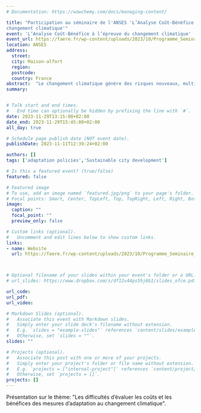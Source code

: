 ```yaml
---
# Documentation: https://wowchemy.com/docs/managing-content/

title: "Participation au séminaire de l'ANSES 'L’Analyse Coût-Bénéfice à l’épreuve du
changement climatique'"
event: 'L’Analyse Coût-Bénéfice à l’épreuve du changement climatique'
event_url: https://faere.fr/wp-content/uploads/2023/10/Programme_Seminaire_ACB_changement_climatique_ANSES291123.pdf
location: ANSES
address: 
  street: 
  city: Maison-alfort
  region:
  postcode: 
  country: France
abstract:  "Le changement climatique génère des risques nouveaux, multidimensionnels (sanitaires, environnementaux, politiques, économiques, sociaux, éthiques), multiscalaires et multi- acteurs (opérant inégalement selon les territoires et les populations) et à différentes échelles de temps (court, moyen et long terme). Ces risques sont empreints d’incertitudes concernant leur ampleur (conséquences potentiellement catastrophiques à l’échelle individuelle mais aussi collective et planétaire), leurs effets (effets multifactoriels et cumulatifs) et enfin dans une moindre mesure, leur probabilité d’occurrence. Dans un tel contexte et au-delà des débats sur le changement climatique lui-même, le séminaire a pour objectif d’échanger sur les questions suivantes : Quels regards l’analyse socio-économique peut-elle porter sur les risques associés au changement climatique, en particulier sous l’angle de leurs inégalités et vulnérabilités ? Parmi les méthodes d’aide à la décision mobilisées par l’analyse socio-économique, l’analyse coût-bénéfice peut-elle répondre aux défis soulevés par l’évaluation des enjeux associés à ces risques? En quoi le changement climatique met-il à l’épreuve l’analyse coût-bénéfice ?"
summary: 


# Talk start and end times.
#   End time can optionally be hidden by prefixing the line with `#`.
date: 2023-11-29T13:15:00+02:00
date_end: 2023-11-29T15:45:00+02:00
all_day: true

# Schedule page publish date (NOT event date).
publishDate: 2023-11-11T12:39:24+02:00

authors: []
tags: ['adaptation policies','Sustainable city development']

# Is this a featured event? (true/false)
featured: false

# Featured image
# To use, add an image named `featured.jpg/png` to your page's folder. 
# Focal points: Smart, Center, TopLeft, Top, TopRight, Left, Right, BottomLeft, Bottom, BottomRight.
image:
  caption: ""
  focal_point: ""
  preview_only: false

# Custom links (optional).
#   Uncomment and edit lines below to show custom links.
links:
- name: Website
  url: https://faere.fr/wp-content/uploads/2023/10/Programme_Seminaire_ACB_changement_climatique_ANSES291123.pdf



# Optional filename of your slides within your event's folder or a URL.
# url_slides: https://www.dropbox.com/s/df12v44ps5hj6b1/slides_ofce.pdf?dl=0

url_code:
url_pdf:
url_video: 

# Markdown Slides (optional).
#   Associate this event with Markdown slides.
#   Simply enter your slide deck's filename without extension.
#   E.g. `slides = "example-slides"` references `content/slides/example-slides.md`.
#   Otherwise, set `slides = ""`.
slides: ""

# Projects (optional).
#   Associate this post with one or more of your projects.
#   Simply enter your project's folder or file name without extension.
#   E.g. `projects = ["internal-project"]` references `content/project/deep-learning/index.md`.
#   Otherwise, set `projects = []`.
projects: []
---
```

Présentation sur le thème: "Les difficultés d’évaluer les coûts et les bénéfices des mesures d’adaptation au changement climatique".
